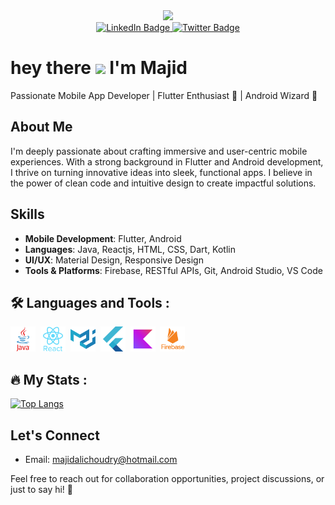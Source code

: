 <div id="header" align="center">
  <img src="https://media.giphy.com/media/M9gbBd9nbDrOTu1Mqx/giphy.gif" width="100"/>
  <div id="badges">
    
  <a href="https://www.linkedin.com/in/majid-ali-choudhary/">
    <img src="https://img.shields.io/badge/LinkedIn-blue?style=for-the-badge&logo=linkedin&logoColor=white" alt="LinkedIn Badge"/>
  </a>
  <a href="https://twitter.com/Majidalichoudry">
    <img src="https://img.shields.io/badge/Twitter-blue?style=for-the-badge&logo=twitter&logoColor=white" alt="Twitter Badge"/>
  </a>
</div>
<!-- <img src="https://komarev.com/ghpvc/?username=Majidalichoudhary&style=flat-square&color=blue" alt=""/> -->
</div>
<h1>
  hey there
  <img src="https://media.giphy.com/media/hvRJCLFzcasrR4ia7z/giphy.gif" width="30px"/>
  I'm Majid
</h1>
Passionate Mobile App Developer | Flutter Enthusiast 📱 | Android Wizard 🚀

## About Me
I'm deeply passionate about crafting immersive and user-centric mobile experiences. With a strong background in Flutter and Android development, I thrive on turning innovative ideas into sleek, functional apps. I believe in the power of clean code and intuitive design to create impactful solutions.

## Skills
- **Mobile Development**: Flutter, Android
- **Languages**:  Java, Reactjs, HTML, CSS, Dart, Kotlin
- **UI/UX**: Material Design, Responsive Design
- **Tools & Platforms**: Firebase, RESTful APIs, Git, Android Studio, VS Code

## :hammer_and_wrench: Languages and Tools :
<div>
  <img src="https://github.com/devicons/devicon/blob/master/icons/java/java-original-wordmark.svg" title="Java" alt="Java" width="40" height="40"/>&nbsp;
  <img src="https://github.com/devicons/devicon/blob/master/icons/react/react-original-wordmark.svg" title="React" alt="React" width="40" height="40"/>&nbsp;
  <img src="https://github.com/devicons/devicon/blob/master/icons/materialui/materialui-original.svg" title="Material UI" alt="Material UI" width="40" height="40"/>&nbsp;
  <img src="https://github.com/devicons/devicon/blob/master/icons/flutter/flutter-original.svg" title="Flutter" alt="Flutter" width="40" height="40"/>&nbsp;
  <img src="https://github.com/devicons/devicon/blob/master/icons/kotlin/kotlin-original.svg" title="kotlin" alt="Kotlin" width="40" height="40"/>&nbsp;
  <img src="https://github.com/devicons/devicon/blob/master/icons/firebase/firebase-plain-wordmark.svg" title="Firebase" alt="Firebase" width="40" height="40"/>&nbsp;

</div>

## :fire: My Stats :
[![Top Langs](https://github-readme-stats.vercel.app/api/top-langs/?username=Majidalichoudhary&layout=compact&theme=vision-friendly-dark)](https://github.com/anuraghazra/github-readme-stats)
<!--[![GitHub Streak](http://github-readme-streak-stats.herokuapp.com?user=Majidalichoudhary&theme=dark&background=000000)](https://git.io/streak-stats) -->


## Let's Connect
- Email: majidalichoudry@hotmail.com

Feel free to reach out for collaboration opportunities, project discussions, or just to say hi! 🌟

